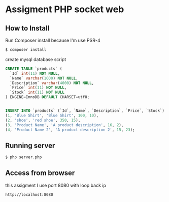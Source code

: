 # Assigment PHP socket web

## How to Install

Run Composer install because I'm use PSR-4
```bash
$ composer install
```

create mysql database script
```sql
CREATE TABLE `products` (
  `Id` int(11) NOT NULL,
  `Name` varchar(1000) NOT NULL,
  `Description` varchar(4000) NOT NULL,
  `Price` int(11) NOT NULL,
  `Stock` int(11) NOT NULL
) ENGINE=InnoDB DEFAULT CHARSET=utf8;


INSERT INTO `products` (`Id`, `Name`, `Description`, `Price`, `Stock`) VALUES
(1, 'Blue Shirt', 'Blue Shirt', 100, 10),
(2, 'shoe', 'red shoe', 350, 15),
(3, 'Product Name', 'A product description', 16, 2),
(4, 'Product Name 2', 'A product description 2', 15, 23);
````

## Running server

```bash
$ php server.php
```

## Access from browser
this assigment I use port 8080 with loop back ip 

```url
http://localhost:8080
```